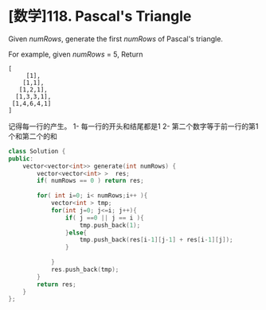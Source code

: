 # [数学]118. Pascal's Triangle

Given *numRows*, generate the first *numRows* of Pascal's triangle.

For example, given *numRows* = 5,
Return

```
[
     [1],
    [1,1],
   [1,2,1],
  [1,3,3,1],
 [1,4,6,4,1]
]
```

记得每一行的产生。
1- 每一行的开头和结尾都是1
2- 第二个数字等于前一行的第1个和第二个的和

```cpp
class Solution {
public:
    vector<vector<int>> generate(int numRows) {
        vector<vector<int> >  res; 
        if( numRows == 0 ) return res;
        
        for( int i=0; i< numRows;i++ ){ 
            vector<int > tmp;
            for(int j=0; j<=i; j++){
                if( j ==0 || j == i ){
                    tmp.push_back(1);
                }else{
                    tmp.push_back(res[i-1][j-1] + res[i-1][j]);
                }
                
            }
            res.push_back(tmp);
        }
        return res;
    }
};
```

